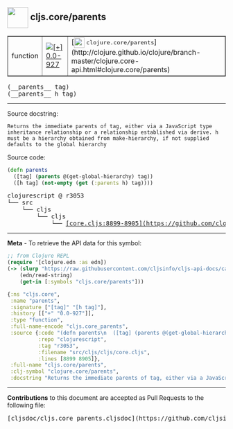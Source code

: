 ## <img width="48px" valign="middle" src="http://i.imgur.com/Hi20huC.png"> cljs.core/parents

 <table border="1">
<tr>

<td>function</td>
<td><a href="https://github.com/cljsinfo/cljs-api-docs/tree/0.0-927"><img valign="middle" alt="[+] 0.0-927" src="https://img.shields.io/badge/+-0.0--927-lightgrey.svg"></a> </td>
<td>
[<img height="24px" valign="middle" src="http://i.imgur.com/1GjPKvB.png"> <samp>clojure.core/parents</samp>](http://clojure.github.io/clojure/branch-master/clojure.core-api.html#clojure.core/parents)
</td>
</tr>
</table>

 <samp>
(__parents__ tag)<br>
</samp>
 <samp>
(__parents__ h tag)<br>
</samp>

---




Source docstring:

```
Returns the immediate parents of tag, either via a JavaScript type
inheritance relationship or a relationship established via derive. h
must be a hierarchy obtained from make-hierarchy, if not supplied
defaults to the global hierarchy
```

Source code:

```clj
(defn parents
  ([tag] (parents @(get-global-hierarchy) tag))
  ([h tag] (not-empty (get (:parents h) tag))))
```

 <pre>
clojurescript @ r3053
└── src
    └── cljs
        └── cljs
            └── <ins>[core.cljs:8899-8905](https://github.com/clojure/clojurescript/blob/r3053/src/cljs/cljs/core.cljs#L8899-L8905)</ins>
</pre>


---

__Meta__ - To retrieve the API data for this symbol:

```clj
;; from Clojure REPL
(require '[clojure.edn :as edn])
(-> (slurp "https://raw.githubusercontent.com/cljsinfo/cljs-api-docs/catalog/cljs-api.edn")
    (edn/read-string)
    (get-in [:symbols "cljs.core/parents"]))
```

```clj
{:ns "cljs.core",
 :name "parents",
 :signature ["[tag]" "[h tag]"],
 :history [["+" "0.0-927"]],
 :type "function",
 :full-name-encode "cljs.core_parents",
 :source {:code "(defn parents\n  ([tag] (parents @(get-global-hierarchy) tag))\n  ([h tag] (not-empty (get (:parents h) tag))))",
          :repo "clojurescript",
          :tag "r3053",
          :filename "src/cljs/cljs/core.cljs",
          :lines [8899 8905]},
 :full-name "cljs.core/parents",
 :clj-symbol "clojure.core/parents",
 :docstring "Returns the immediate parents of tag, either via a JavaScript type\ninheritance relationship or a relationship established via derive. h\nmust be a hierarchy obtained from make-hierarchy, if not supplied\ndefaults to the global hierarchy"}

```

---

__Contributions__ to this document are accepted as Pull Requests to the following file:

 <pre>
[cljsdoc/cljs.core_parents.cljsdoc](https://github.com/cljsinfo/cljs-api-docs/blob/master/cljsdoc/cljs.core_parents.cljsdoc)
</pre>

